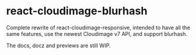 # react-cloudimage-blurhash

Complete rewrite of react-cloudimage-responsive, intended to have all the same features, use the newest Cloudimage v7 API, and support blurhash.

The docs, docz and previews are still WIP.
